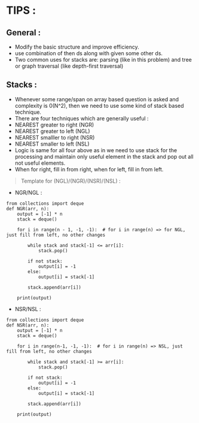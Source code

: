 # TIPS :
## General :
* Modify the basic structure and improve efficiency.   
* use combination of then ds along with given some other ds.   
* Two common uses for stacks are: parsing (like in this problem) and tree or graph traversal (like depth-first traversal)   

## Stacks :
* Whenever some range/span on array based question is asked and complexity is 0(N^2), then we need to use some kind of stack based technique.
* There are four techniques which are generally useful :   
* NEAREST greater to right (NGR)  
* NEAREST greater to left (NGL)  
* NEAREST smalller to right (NSR) 
* NEAREST smaller to left (NSL)   
* Logic is same for all four above as in we need to use stack for the processing and maintain only useful element in the stack and pop out all not useful elements.
* When for right, fill in from right, when for left, fill in from left.    

> Template for (NGL)/(NGR)/(NSR)/(NSL) :     
* NGR/NGL : 
```  
from collections import deque 
def NGR(arr, n):
    output = [-1] * n
    stack = deque()
    
    for i in range(n - 1, -1, -1):  # for i in range(n) => for NGL, just fill from left, no other changes
        
        while stack and stack[-1] <= arr[i]:
            stack.pop()
        
        if not stack:
            output[i] = -1
        else:
            output[i] = stack[-1]
        
        stack.append(arr[i])
    
    print(output)

```  
* NSR/NSL :   
```   
from collections import deque 
def NSR(arr, n):
    output = [-1] * n
    stack = deque()
    
    for i in range(n-1, -1, -1):  # for i in range(n) => NSL, just fill from left, no other changes 
        
        while stack and stack[-1] >= arr[i]:
            stack.pop()
        
        if not stack:
            output[i] = -1
        else:
            output[i] = stack[-1]
        
        stack.append(arr[i])
    
    print(output)

```  

